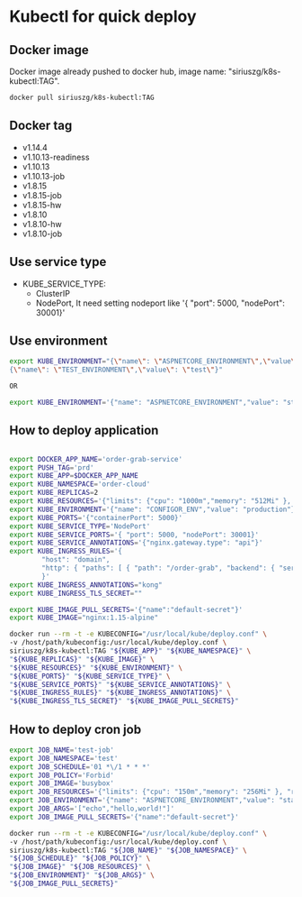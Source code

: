 # Kubectl for quick deploy

## Docker image

Docker image already pushed to docker hub, image name: "siriuszg/k8s-kubectl:TAG".

```bash
docker pull siriuszg/k8s-kubectl:TAG
```

## Docker tag

* v1.14.4
* v1.10.13-readiness
* v1.10.13
* v1.10.13-job
* v1.8.15
* v1.8.15-job
* v1.8.15-hw
* v1.8.10
* v1.8.10-hw
* v1.8.10-job

## Use service type

* KUBE_SERVICE_TYPE:
  * ClusterIP
  * NodePort, It need setting nodeport like '{ "port": 5000, "nodePort": 30001}'

## Use environment

```bash
export KUBE_ENVIRONMENT="{\"name\": \"ASPNETCORE_ENVIRONMENT\",\"value\": \"staging\"}, \
{\"name\": \"TEST_ENVIRONMENT\",\"value\": \"test\"}"

OR

export KUBE_ENVIRONMENT='{"name": "ASPNETCORE_ENVIRONMENT","value": "staging"},{"name": "TEST_ENVIRONMENT","value": "test"}'

```

## How to deploy application

```bash

export DOCKER_APP_NAME='order-grab-service'
export PUSH_TAG='prd'
export KUBE_APP=$DOCKER_APP_NAME
export KUBE_NAMESPACE='order-cloud'
export KUBE_REPLICAS=2
export KUBE_RESOURCES='{"limits": {"cpu": "1000m","memory": "512Mi" }, "requests": {"cpu": "50m","memory": "64Mi" }}'
export KUBE_ENVIRONMENT='{"name": "CONFIGOR_ENV","value": "production"}'
export KUBE_PORTS='{"containerPort": 5000}'
export KUBE_SERVICE_TYPE='NodePort'
export KUBE_SERVICE_PORTS='{ "port": 5000, "nodePort": 30001}'
export KUBE_SERVICE_ANNOTATIONS='{"nginx.gateway.type": "api"}'
export KUBE_INGRESS_RULES='{                                                                                                        \
        "host": "domain",                                                                                                           \
        "http": { "paths": [ { "path": "/order-grab", "backend": { "serviceName": "${KUBE_APP}", "servicePort": 30001 } } ] }       \
        }'
export KUBE_INGRESS_ANNOTATIONS="kong"
export KUBE_INGRESS_TLS_SECRET=""

export KUBE_IMAGE_PULL_SECRETS='{"name":"default-secret"}'
export KUBE_IMAGE="nginx:1.15-alpine"

docker run --rm -t -e KUBECONFIG="/usr/local/kube/deploy.conf" \
-v /host/path/kubeconfig:/usr/local/kube/deploy.conf \
siriuszg/k8s-kubectl:TAG "${KUBE_APP}" "${KUBE_NAMESPACE}" \
"${KUBE_REPLICAS}" "${KUBE_IMAGE}" \
"${KUBE_RESOURCES}" "${KUBE_ENVIRONMENT}" \
"${KUBE_PORTS}" "${KUBE_SERVICE_TYPE}" \
"${KUBE_SERVICE_PORTS}" "${KUBE_SERVICE_ANNOTATIONS}" \
"${KUBE_INGRESS_RULES}" "${KUBE_INGRESS_ANNOTATIONS}" \
"${KUBE_INGRESS_TLS_SECRET}" "${KUBE_IMAGE_PULL_SECRETS}"
```

## How to deploy cron job

```bash
export JOB_NAME='test-job'
export JOB_NAMESPACE='test'
export JOB_SCHEDULE='01 *\/1 * * *'
export JOB_POLICY='Forbid'
export JOB_IMAGE='busybox'
export JOB_RESOURCES='{"limits": {"cpu": "150m","memory": "256Mi" }, "requests": {"cpu": "50m","memory": "128Mi" }}'
export JOB_ENVIRONMENT='{"name": "ASPNETCORE_ENVIRONMENT","value": "staging"},{"name": "TEST_ENVIRONMENT","value": "test,has,production,test,qas"}'
export JOB_ARGS='["echo","hello,world!"]'
export JOB_IMAGE_PULL_SECRETS='{"name":"default-secret"}'

docker run --rm -t -e KUBECONFIG="/usr/local/kube/deploy.conf" \
-v /host/path/kubeconfig:/usr/local/kube/deploy.conf \
siriuszg/k8s-kubectl:TAG "${JOB_NAME}" "${JOB_NAMESPACE}" \
"${JOB_SCHEDULE}" "${JOB_POLICY}" \
"${JOB_IMAGE}" "${JOB_RESOURCES}" \
"${JOB_ENVIRONMENT}" "${JOB_ARGS}" \
"${JOB_IMAGE_PULL_SECRETS}"
```

